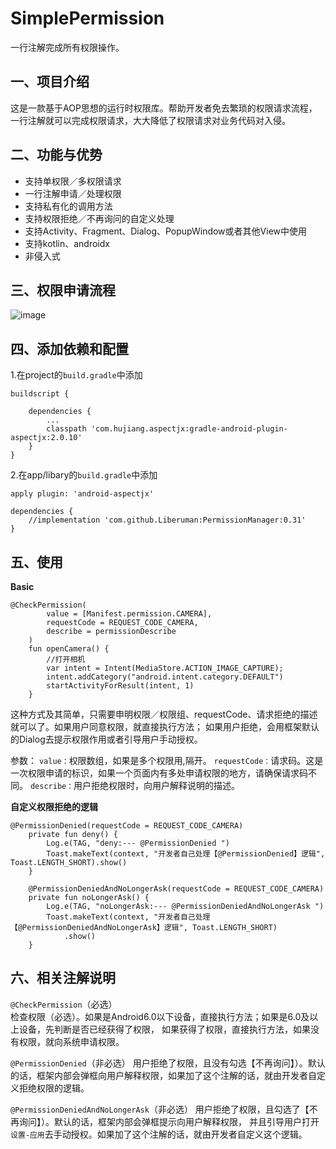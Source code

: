 # SimplePermission
一行注解完成所有权限操作。

## 一、项目介绍
这是一款基于AOP思想的运行时权限库。帮助开发者免去繁琐的权限请求流程，一行注解就可以完成权限请求，大大降低了权限请求对业务代码对入侵。

## 二、功能与优势
- 支持单权限／多权限请求
- 一行注解申请／处理权限
- 支持私有化的调用方法
- 支持权限拒绝／不再询问的自定义处理
- 支持Activity、Fragment、Dialog、PopupWindow或者其他View中使用
- 支持kotlin、androidx
- 非侵入式

## 三、权限申请流程
![image](https://github.com/bit-cores/SimplePermission/blob/master/11.png)

## 四、添加依赖和配置
1.在project的`build.gradle`中添加
```
buildscript {
    
    dependencies {
        ...
        classpath 'com.hujiang.aspectjx:gradle-android-plugin-aspectjx:2.0.10'
    }
}
```

2.在app/libary的`build.gradle`中添加
```
apply plugin: 'android-aspectjx'

dependencies {
    //implementation 'com.github.Liberuman:PermissionManager:0.31'
}
```

## 五、使用

 **Basic**
```
@CheckPermission(
        value = [Manifest.permission.CAMERA],
        requestCode = REQUEST_CODE_CAMERA,
        describe = permissionDescribe
    )
    fun openCamera() {
        //打开相机
        var intent = Intent(MediaStore.ACTION_IMAGE_CAPTURE);
        intent.addCategory("android.intent.category.DEFAULT")
        startActivityForResult(intent, 1)
    }
```
这种方式及其简单，只需要申明权限／权限组、requestCode、请求拒绝的描述就可以了。如果用户同意权限，就直接执行方法；
如果用户拒绝，会用框架默认的Dialog去提示权限作用或者引导用户手动授权。

参数：
`value：`权限数组，如果是多个权限用,隔开。
`requestCode：`请求码。这是一次权限申请的标识，如果一个页面内有多处申请权限的地方，请确保请求码不同。
`describe：`用户拒绝权限时，向用户解释说明的描述。


**自定义权限拒绝的逻辑**
```
@PermissionDenied(requestCode = REQUEST_CODE_CAMERA)
    private fun deny() {
        Log.e(TAG, "deny:--- @PermissionDenied ")
        Toast.makeText(context, "开发者自己处理【@PermissionDenied】逻辑", Toast.LENGTH_SHORT).show()
    }

    @PermissionDeniedAndNoLongerAsk(requestCode = REQUEST_CODE_CAMERA)
    private fun noLongerAsk() {
        Log.e(TAG, "noLongerAsk:--- @PermissionDeniedAndNoLongerAsk ")
        Toast.makeText(context, "开发者自己处理【@PermissionDeniedAndNoLongerAsk】逻辑", Toast.LENGTH_SHORT)
            .show()
    }
```

## 六、相关注解说明
   `@CheckPermission`（必选）
   <br>检查权限（必选）。如果是Android6.0以下设备，直接执行方法；如果是6.0及以上设备，先判断是否已经获得了权限，
   如果获得了权限，直接执行方法，如果没有权限，就向系统申请权限。
   
   `@PermissionDenied`（非必选）
    用户拒绝了权限，且没有勾选【不再询问】）。默认的话，框架内部会弹框向用户解释权限，如果加了这个注解的话，就由开发者自定义拒绝权限的逻辑。
 
   `@PermissionDeniedAndNoLongerAsk`（非必选）
    用户拒绝了权限，且勾选了【不再询问】）。默认的话，框架内部会弹框提示向用户解释权限，
    并且引导用户打开`设置-应用`去手动授权。如果加了这个注解的话，就由开发者自定义这个逻辑。

